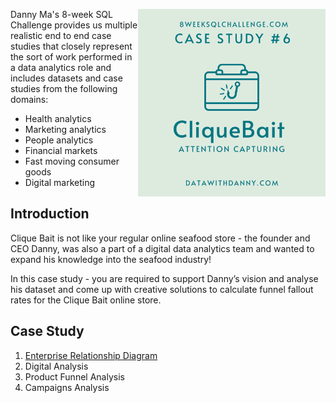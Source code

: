 <a href="https://8weeksqlchallenge.com/case-study-4/"> <img align="right" width="300" height="300" src="https://github.com/ChrisF03/Danny-Ma-SQL-Case-Studies-/blob/main/Solutions/Case%20Study%20%236%20-%20Clique%20Bait/6.png"></a>

Danny Ma's 8-week SQL Challenge provides us multiple realistic end to end case studies that closely represent the sort of work performed in a data analytics role and includes datasets and case studies from the following domains:

* Health analytics
* Marketing analytics
* People analytics
* Financial markets
* Fast moving consumer goods
* Digital marketing

## Introduction

Clique Bait is not like your regular online seafood store - the founder and CEO Danny, was also a part of a digital data analytics team and wanted to expand his knowledge into the seafood industry!

In this case study - you are required to support Danny’s vision and analyse his dataset and come up with creative solutions to calculate funnel fallout rates for the Clique Bait online store.

## Case Study 
1. [Enterprise Relationship Diagram](https://github.com/ChrisF03/Danny-Ma-SQL-Case-Studies-/blob/main/Solutions/Case%20Study%20%236%20-%20Clique%20Bait/solutions/(1)ERD.md)
2. Digital Analysis
3. Product Funnel Analysis
4. Campaigns Analysis
